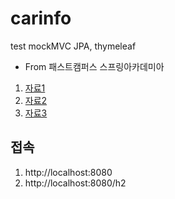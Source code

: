 # carinfo 
test mockMVC
JPA, thymeleaf
- From 패스트캠퍼스 스프링아카데미아 


1. [자료1](https://lifeonroom.com/study-lab/spring-boot-jpa-1/)
2. [자료2](https://lifeonroom.com/study-lab/spring-boot-jpa-2/)
3. [자료3](https://lifeonroom.com/study-lab/spring-boot-jpa-3/)


## 접속
1. http://localhost:8080
2. http://localhost:8080/h2


